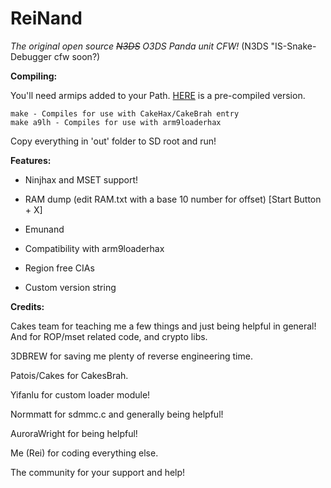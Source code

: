 # ReiNand
*The original open source ~~N3DS~~ O3DS Panda unit CFW!*
(N3DS "IS-Snake-Debugger cfw soon?)

**Compiling:**

You'll need armips added to your Path. [HERE](https://www.dropbox.com/s/ceuv2qeqp38lpah/armips.exe?dl=0) is a pre-compiled version.

    make - Compiles for use with CakeHax/CakeBrah entry
    make a9lh - Compiles for use with arm9loaderhax

Copy everything in 'out' folder to SD root and run!


**Features:**

* Ninjhax and MSET support!

* RAM dump (edit RAM.txt with a base 10 number for offset) [Start Button + X]

* Emunand

* Compatibility with arm9loaderhax

* Region free CIAs

* Custom version string
 

**Credits:**
 
 Cakes team for teaching me a few things and just being helpful in general! And for ROP/mset related code, and crypto libs.
    
 3DBREW for saving me plenty of reverse engineering time.
    
 Patois/Cakes for CakesBrah.
 
 Yifanlu for custom loader module! 
 
 Normmatt for sdmmc.c and generally being helpful!
 
 AuroraWright for being helpful!
    
 Me (Rei) for coding everything else.
 
 The community for your support and help!
 
